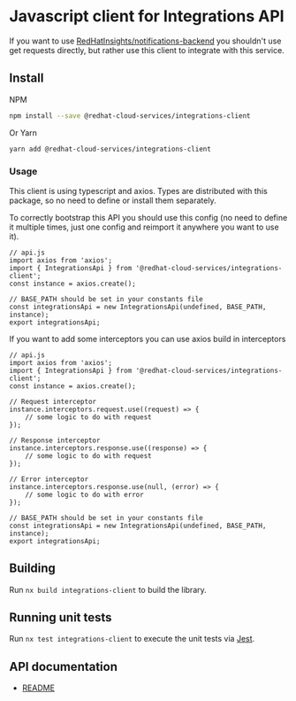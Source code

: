 # Javascript client for Integrations API
If you want to use [RedHatInsights/notifications-backend](https://github.com/RedHatInsights/notifications-backend) you shouldn't use get requests directly, but rather use this client to integrate with this service.

## Install
NPM
```bash
npm install --save @redhat-cloud-services/integrations-client
```

Or Yarn
```bash
yarn add @redhat-cloud-services/integrations-client
```

### Usage
This client is using typescript and axios. Types are distributed with this package, so no need to define or install them separately.

To correctly bootstrap this API you should use this config (no need to define it multiple times, just one config and reimport it anywhere you want to use it).
```JS
// api.js
import axios from 'axios';
import { IntegrationsApi } from '@redhat-cloud-services/integrations-client';
const instance = axios.create();

// BASE_PATH should be set in your constants file
const integrationsApi = new IntegrationsApi(undefined, BASE_PATH, instance);
export integrationsApi;
```

If you want to add some interceptors you can use axios build in interceptors
```JS
// api.js
import axios from 'axios';
import { IntegrationsApi } from '@redhat-cloud-services/integrations-client';
const instance = axios.create();

// Request interceptor
instance.interceptors.request.use((request) => {
    // some logic to do with request
});

// Response interceptor
instance.interceptors.response.use((response) => {
    // some logic to do with request
});

// Error interceptor
instance.interceptors.response.use(null, (error) => {
    // some logic to do with error
});

// BASE_PATH should be set in your constants file
const integrationsApi = new IntegrationsApi(undefined, BASE_PATH, instance);
export integrationsApi;
```

## Building

Run `nx build integrations-client` to build the library.

## Running unit tests

Run `nx test integrations-client` to execute the unit tests via [Jest](https://jestjs.io).

## API documentation

* [README](doc/README.md)
